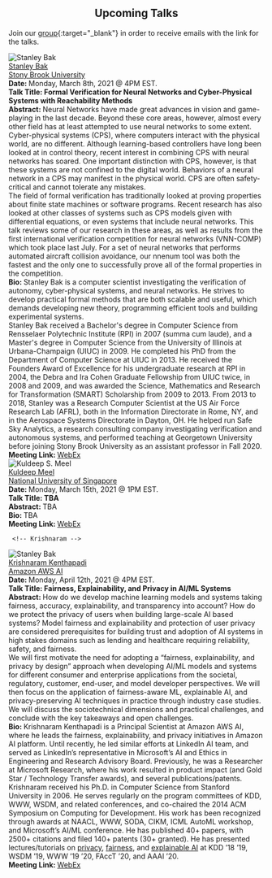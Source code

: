 <h2 style="text-align:center"> Upcoming Talks </h2>

Join our [group](https://groups.google.com/forum/#!forum/ml_logic_seminar/join 
){:target="_blank"} in order to receive emails with the link for the talks.

<div class="talks">    

   <!-- Stanley -->
  <div class="talk" id="stanley">
    <div class="speakerInfo"> 
                <img alt="Stanley Bak" src="{{site.baseurl}}/assets/img/stanley.jpg">
      <br>
      <a href="http://stanleybak.com/" target="_blank">Stanley Bak</a> 
      <br>
      <a href="https://www.cs.stonybrook.edu/" target="_blank">Stony Brook University</a>
    </div>
    <div class="talkInfo"> 
              <strong> Date: </strong> Monday, March 8th, 2021 @ 4PM EST.
      <br>
<strong> Talk Title: Formal Verification for Neural Networks and Cyber-Physical Systems with Reachability Methods </strong>
     <br>
      <strong> Abstract: </strong> Neural Networks have made great advances in vision and game-playing in the last decade. Beyond these core areas, however, almost every other field has at least attempted to use neural networks to some extent. Cyber-physical systems (CPS), where computers interact with the physical world, are no different. Although learning-based controllers have long been looked at in control theory, recent interest in combining CPS with neural networks has soared. One important distinction with CPS, however, is that these systems are not confined to the digital world. Behaviors of a neural network in a CPS may manifest in the physical world. CPS are often safety-critical and cannot tolerate any mistakes.
<br>
The field of formal verification has traditionally looked at proving properties about finite state machines or software programs. Recent research has also looked at other classes of systems such as CPS models given with differential equations, or even systems that include neural networks. This talk reviews some of our research in these areas, as well as results from the first international verification competition for neural networks (VNN-COMP) which took place last July. For a set of neural networks that performs automated aircraft collision avoidance, our nnenum tool was both the fastest and the only one to successfully prove all of the formal properties in the competition.
      <br>
      <strong> Bio: </strong> Stanley Bak is a computer scientist investigating the verification of autonomy, cyber-physical systems, and neural networks. He strives to develop practical formal methods that are both scalable and useful, which demands developing new theory, programming efficient tools and building experimental systems.
<br>
Stanley Bak received a Bachelor's degree in Computer Science from Rensselaer Polytechnic Institute (RPI) in 2007 (summa cum laude), and a Master's degree in Computer Science from the University of Illinois at Urbana-Champaign (UIUC) in 2009. He completed his PhD from the Department of Computer Science at UIUC in 2013. He received the Founders Award of Excellence for his undergraduate research at RPI in 2004, the Debra and Ira Cohen Graduate Fellowship from UIUC twice, in 2008 and 2009, and was awarded the Science, Mathematics and Research for Transformation (SMART) Scholarship from 2009 to 2013. From 2013 to 2018, Stanley was a Research Computer Scientist at the US Air Force Research Lab (AFRL), both in the Information Directorate in Rome, NY, and in the Aerospace Systems Directorate in Dayton, OH. He helped run Safe Sky Analytics, a research consulting company investigating verification and autonomous systems, and performed teaching at Georgetown University before joining Stony Brook University as an assistant professor in Fall 2020.
      <br>
      <strong> Meeting Link: </strong> <a href="https://uwaterloo.webex.com/uwaterloo/j.php?MTID=m7696b29019e9f6cec674ceddc613954b" target="_blank">WebEx</a>
    </div>
  </div>
  <!-- Kuldeep -->
  <div class="talk" id="kuldeep">
    <div class="speakerInfo"> 
                <img alt="Kuldeep S. Meel" src="{{site.baseurl}}/assets/img/kuldeep.jpg">
      <br>
      <a href="https://www.comp.nus.edu.sg/~meel/" target="_blank">Kuldeep Meel</a> 
      <br>
      <a href="https://www.comp.nus.edu.sg/" target="_blank">National University of Singapore</a>
    </div>
    <div class="talkInfo"> 
              <strong> Date: </strong> Monday, March 15th, 2021 @ 1PM EST.
      <br>
    <strong> Talk Title: TBA </strong>
     <br>
      <strong> Abstract: </strong> TBA
      <br>
      <strong> Bio: </strong> TBA
      <br>
      <strong> Meeting Link: </strong> <a href="https://uwaterloo.webex.com/uwaterloo/j.php?MTID=m3c4e87fc8d72e02beed0c7d58de9d485" target="_blank">WebEx</a>
    </div>
  </div>
  
     <!-- Krishnaram -->
  <div class="talk" id="krishnaram">
    <div class="speakerInfo"> 
                <img alt="Stanley Bak" src="{{site.baseurl}}/assets/img/krishnaram.jpg">
      <br>
      <a href="https://www.linkedin.com/in/krishnaramkenthapadi" target="_blank">Krishnaram Kenthapadi</a> 
      <br>
      <a href="https://aws.amazon.com/ai/" target="_blank">Amazon AWS AI</a>
    </div>
    <div class="talkInfo"> 
              <strong> Date: </strong> Monday, April 12th, 2021 @ 4PM EST.
      <br>
<strong> Talk Title: Fairness, Explainability, and Privacy in AI/ML Systems</strong>
     <br>
      <strong> Abstract: </strong> How do we develop machine learning models and systems taking fairness, accuracy, explainability, and transparency into account? How do we protect the privacy of users when building large-scale AI based systems? Model fairness and explainability and protection of user privacy are considered prerequisites for building trust and adoption of AI systems in high stakes domains such as lending and healthcare requiring reliability, safety, and fairness.
<br>
We will first motivate the need for adopting a “fairness, explainability, and privacy by design” approach when developing AI/ML models and systems for different consumer and enterprise applications from the societal, regulatory, customer, end-user, and model developer perspectives. We will then focus on the application of fairness-aware ML, explainable AI, and privacy-preserving AI techniques in practice through industry case studies. We will discuss the sociotechnical dimensions and practical challenges, and conclude with the key takeaways and open challenges.
      <br>
      <strong> Bio: </strong> Krishnaram Kenthapadi is a Principal Scientist at Amazon AWS AI, where he leads the fairness, explainability, and privacy initiatives in Amazon AI platform. Until recently, he led similar efforts at LinkedIn AI team, and served as LinkedIn’s representative in Microsoft’s AI and Ethics in Engineering and Research Advisory Board. Previously, he was a Researcher at Microsoft Research, where his work resulted in product impact (and Gold Star / Technology Transfer awards), and several publications/patents. Krishnaram received his Ph.D. in Computer Science from Stanford University in 2006. He serves regularly on the program committees of KDD, WWW, WSDM, and related conferences, and co-chaired the 2014 ACM Symposium on Computing for Development. His work has been recognized through awards at NAACL, WWW, SODA, CIKM, ICML AutoML workshop, and Microsoft’s AI/ML conference. He has published 40+ papers, with 2500+ citations and filed 140+ patents (30+ granted). He has presented lectures/tutorials on <a href="https://sites.google.com/view/privacy-tutorial" target="_blank">privacy</a>, <a href="https://sites.google.com/view/fairness-tutorial" target="_blank">fairness</a>, and <a href="https://sites.google.com/view/explainable-ai-tutorial" target="_blank">explainable AI</a> at KDD ’18 ’19, WSDM ’19, WWW ’19 ’20, FAccT ’20, and AAAI ’20.
      <br>
      <strong> Meeting Link: </strong> <a href="https://uwaterloo.webex.com/uwaterloo/j.php?MTID=m1400476a87f52ae676f9f07192055634" target="_blank">WebEx</a>
    </div>
  </div>

</div>
